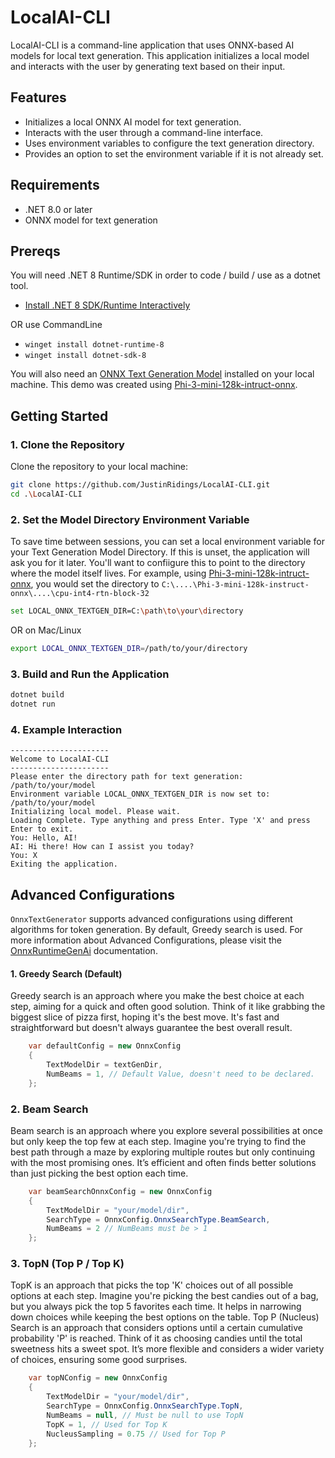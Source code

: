 # LocalAI-CLI

LocalAI-CLI is a command-line application that uses ONNX-based AI models for local text generation. This application initializes a local model and interacts with the user by generating text based on their input.

## Features

- Initializes a local ONNX AI model for text generation.
- Interacts with the user through a command-line interface.
- Uses environment variables to configure the text generation directory.
- Provides an option to set the environment variable if it is not already set.

## Requirements

- .NET 8.0 or later
- ONNX model for text generation

## Prereqs

You will need .NET 8 Runtime/SDK in order to code / build / use as a dotnet tool.

- [Install .NET 8 SDK/Runtime Interactively](https://dotnet.microsoft.com/en-us/download/dotnet/8.0)

OR use CommandLine

- `winget install dotnet-runtime-8`
- `winget install dotnet-sdk-8`

You will also need an [ONNX Text Generation Model](https://huggingface.co/models?pipeline_tag=text-generation&library=onnx&sort=trending) installed on your local machine. This demo was created using [Phi-3-mini-128k-intruct-onnx](https://huggingface.co/microsoft/Phi-3-mini-128k-instruct-onnx).

## Getting Started 

### 1. Clone the Repository

Clone the repository to your local machine:

```sh
git clone https://github.com/JustinRidings/LocalAI-CLI.git
cd .\LocalAI-CLI
```

### 2. Set the Model Directory Environment Variable

To save time between sessions, you can set a local environment variable for your Text Generation Model Directory. If this is unset, the application will ask you for it later. You'll want to confiigure this to point to the directory where the model itself lives. For example, using [Phi-3-mini-128k-intruct-onnx](https://huggingface.co/microsoft/Phi-3-mini-128k-instruct-onnx), you would set the directory to `C:\....\Phi-3-mini-128k-instruct-onnx\....\cpu-int4-rtn-block-32`

```sh
set LOCAL_ONNX_TEXTGEN_DIR=C:\path\to\your\directory
```

OR on Mac/Linux

```sh
export LOCAL_ONNX_TEXTGEN_DIR=/path/to/your/directory
```

### 3. Build and Run the Application

```sh
dotnet build
dotnet run
```

### 4. Example Interaction

```
----------------------
Welcome to LocalAI-CLI
----------------------
Please enter the directory path for text generation: /path/to/your/model
Environment variable LOCAL_ONNX_TEXTGEN_DIR is now set to: /path/to/your/model
Initializing local model. Please wait.
Loading Complete. Type anything and press Enter. Type 'X' and press Enter to exit.
You: Hello, AI!
AI: Hi there! How can I assist you today?
You: X
Exiting the application.
```
## Advanced Configurations

`OnnxTextGenerator` supports advanced configurations using different algorithms for token generation. By default, Greedy search is used. For more information about Advanced Configurations, please visit the [OnnxRuntimeGenAi](https://onnxruntime.ai/docs/genai/reference/config.html) documentation.

#### 1. Greedy Search (Default)
Greedy search is an approach where you make the best choice at each step, aiming for a quick and often good solution. Think of it like grabbing the biggest slice of pizza first, hoping it's the best move. It's fast and straightforward but doesn't always guarantee the best overall result.

```C#
    var defaultConfig = new OnnxConfig
    {
        TextModelDir = textGenDir,
        NumBeams = 1, // Default Value, doesn't need to be declared.
    };
```

### 2. Beam Search
Beam search is an approach where you explore several possibilities at once but only keep the top few at each step. Imagine you're trying to find the best path through a maze by exploring multiple routes but only continuing with the most promising ones. It’s efficient and often finds better solutions than just picking the best option each time.

```C#
    var beamSearchOnnxConfig = new OnnxConfig
    {
        TextModelDir = "your/model/dir",
        SearchType = OnnxConfig.OnnxSearchType.BeamSearch,
        NumBeams = 2 // NumBeams must be > 1
    };
```

### 3. TopN (Top P / Top K)
TopK is an approach that picks the top 'K' choices out of all possible options at each step. Imagine you're picking the best candies out of a bag, but you always pick the top 5 favorites each time. It helps in narrowing down choices while keeping the best options on the table. Top P (Nucleus) Search is an approach that considers options until a certain cumulative probability 'P' is reached. Think of it as choosing candies until the total sweetness hits a sweet spot. It’s more flexible and considers a wider variety of choices, ensuring some good surprises.

```C#
    var topNConfig = new OnnxConfig
    {
        TextModelDir = "your/model/dir",
        SearchType = OnnxConfig.OnnxSearchType.TopN,
        NumBeams = null, // Must be null to use TopN
        TopK = 1, // Used for Top K
        NucleusSampling = 0.75 // Used for Top P
    };
```
